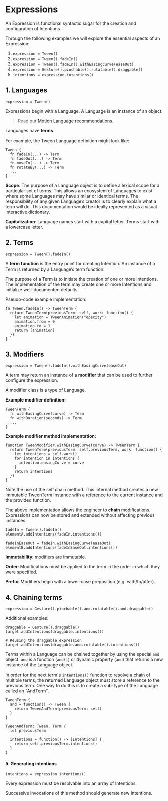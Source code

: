 # Expressions

An Expression is functional syntactic sugar for the creation and configuration of Intentions.

Through the following examples we will explore the essential aspects of an Expression:

1. `expression = Tween()`
2. `expression = Tween().fadeIn()`
3. `expression = Tween().fadeIn().withEasingCurve(easeOut)`
4. `expression = Gesture().pinchable().rotatable().draggable()`
5. `intentions = expression.intentions()`

## 1. Languages

    expression = Tween()

Expressions begin with a Language. A Language is an instance of an object.

> Read our [Motion Language recommendations](../languages/).

Languages have **terms**.

For example, the Tween Language definition might look like:

    Tween {
      fn fadeIn(...) -> Term
      fn fadeOut(...) -> Term
      fn moveTo(...) -> Term
      fn rotateBy(...) -> Term
      ...
    }

**Scope**: The purpose of a Language object is to define a lexical scope for a particular set of terms. This allows an ecosystem of Languages to exist where some Languages may have similar or identical terms. The responsibility of any given Language’s creator is to clearly explain what a term will do. This documentation would be ideally represented as a visual interactive dictionary.

**Capitalization**: Language names start with a capital letter. Terms start with a lowercase letter.

## 2. Terms

    expression = Tween().fadeIn()

A **term function** is the entry point for creating Intention. An instance of a Term is returned by a Language’s term function.

The purpose of a Term is to initiate the creation of one or more Intentions. The implementation of the term may create one or more Intentions and initialize well-documented defaults.

Pseudo-code example implementation:

    fn Tween.fadeIn() -> TweenTerm {
      return TweenTerm(previousTerm: self, work: function() {
        let animation = TweenAnimation("opacity")
        animation.from = 0
        animation.to = 1
        return [animation]
      })
    }

## 3. Modifiers

    expression = Tween().fadeIn().withEasingCurve(easeOut)

A term may return an instance of a **modifier** that can be used to further configure the expression.

A modifier class is a type of Language.

**Example modifier definition:**

    TweenTerm {
      fn withEasingCurve(curve) -> Term
      fn withDuration(seconds) -> Term
      ...
    }

**Example modifier method implementation:**

    function TweenModifier.withEasingCurve(curve) -> TweenTerm {
      return TweenTerm(previousTerm: self.previousTerm, work: function() {
        let intentions = self.work()
        for intention in intentions {
          intention.easingCurve = curve
        }
        return intentions
      })
    }

Note the use of the self.chain method. This internal method creates a new immutable TweenTerm instance with a reference to the current instance and the provided function.

The above implementation allows the engineer to **chain** modifications. Expressions can now be stored and extended without affecting previous instances.

    fadeIn = Tween().fadeIn()
    elementA.addIntentions(fadeIn.intentions())

    fadeInEaseOut = fadeIn.withEasingCurve(easeOut)
    elementB.addIntentions(fadeInEaseOut.intentions())

**Immutability**: modifiers are immutable.

**Order**: Modifications must be applied to the term in the order in which they were specified.

**Prefix**: Modifiers begin with a lower-case preposition (e.g. with/to/after).

## 4. Chaining terms

    expression = Gesture().pinchable().and.rotatable().and.draggable()

Additional examples:

    draggable = Gesture().draggable()
    target.addIntentions(draggable.intentions())
    
    # Reusing the draggable expression
    target.addIntentions(draggable.and.rotatable().intentions())

Terms within a Language can be chained together by using the special `and` object. `and` is a function (`and()`) or dynamic property (`and`) that returns a new instance of the Language object.

In order for the next term's `intentions()` function to resolve a chain of multiple terms, the returned Language object must store a reference to the previous term. One way to do this is to create a sub-type of the Language called an "AndTerm".

    TweenTerm {
      and = function() -> Tween {
        return TweenAndTerm(previousTerm: self)
      }
    }
    
    TweenAndTerm: Tween, Term {
      let previousTerm
      
      intentions = function() -> [Intentions] {
        return self.previousTerm.intentions()
      }
    }

#### 5. Generating intentions

    intentions = expression.intentions()

Every expression must be resolvable into an array of Intentions.

Successive invocations of this method should generate new Intentions.